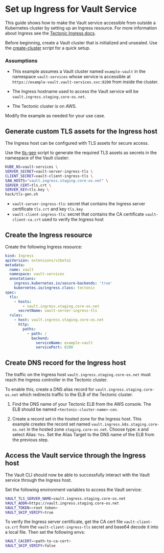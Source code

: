 # Set up Ingress for Vault Service

This guide shows how to make the Vault service accessible from outside a Kubernetes cluster by setting up an Ingress resource. For more information about Ingress see the [Tectonic Ingress docs][tectonic-ingress-docs].

Before beginning, create a Vault cluster that is initialized and unsealed. Use the [create-cluster][create-cluster] script for a quick setup.

### Assumptions

* This example assumes a Vault cluster named `example-vault` in the namespace `vault-services` whose service is accessible at `https://example-vault.vault-services.svc:8200` from inside the cluster.

* The Ingress hostname used to access the Vault service will be `vault.ingress.staging.core-os.net`.

* The Tectonic cluster is on AWS.

Modify the example as needed for your use case.

## Generate custom TLS assets for the Ingress host

The Ingress host can be configured with TLS assets for secure access.

Use the [tls-gen][tls-gen] script to generate the required TLS assets as secrets in the namespace of the Vault cluster:

```sh
KUBE_NS=vault-services \
SERVER_SECRET=vault-server-ingress-tls \
CLIENT_SECRET=vault-client-ingress-tls \
SAN_HOSTS="vault.ingress.staging.core-os.net" \
SERVER_CERT=tls.crt \
SERVER_KEY=tls.key \
hack/tls-gen.sh
```

* `vault-server-ingress-tls`: secret that contains the Ingress server certificate `tls.crt` and key `tls.key`
* `vault-client-ingress-tls`: secret that contains the CA certificate `vault-client-ca.crt` used to verify the Ingress host

## Create the Ingress resource

Create the following Ingress resource:

```yaml
kind: Ingress
apiVersion: extensions/v1beta1
metadata:
  name: vault
  namespace: vault-services
  annotations:
    ingress.kubernetes.io/secure-backends: 'true'
    kubernetes.io/ingress.class: tectonic
spec:
  tls:
    - hosts:
        - vault.ingress.staging.core-os.net
      secretName: vault-server-ingress-tls
  rules:
    - host: vault.ingress.staging.core-os.net
      http:
        paths:
          - path: /
            backend:
              serviceName: example-vault
              servicePort: 8200
```

## Create DNS record for the Ingress host

The traffic on the Ingress host `vault.ingress.staging.core-os.net` must reach the Ingress controller in the Tectonic cluster.

To enable this, create a DNS alias record for `vault.ingress.staging.core-os.net` which redirects traffic to the ELB of the Tectonic cluster.

1. Find the DNS name of your Tectonic ELB from the AWS console. The ELB should be named `<tectonic-cluster-name>-con`.

2. Create a record set in the hosted zone for the Ingress host. This example creates the record set named `vault.ingress.k8s.staging.core-os.net` in the hosted zone `staging.core-os.net`. Choose type: `A` and select Alias: `Yes`. Set the Alias Target to the DNS name of the ELB from the previous step.

## Access the Vault service through the Ingress host

The Vault CLI should now be able to successfully interact with the Vault service through the Ingress host.

Set the following environment variables to access the Vault service:

```sh
VAULT_TLS_SERVER_NAME=vault.ingress.staging.core-os.net
VAULT_ADDR=https://vault.ingress.staging.core-os.net
VAULT_TOKEN=<root token>
VAULT_SKIP_VERIFY=true
```

To verify the Ingress server certificate, get the CA cert file `vault-client-ca.crt` from the `vault-client-ingress-tls` secret and base64 decode it into a local file. Then set the following envs:

```sh
VAULT_CACERT=<path-to-ca-cert>
VAULT_SKIP_VERIFY=false
```


[tectonic-ingress-docs]: https://coreos.com/tectonic/docs/latest/admin/ingress.html
[create-cluster]: ../../hack/helper/create-cluster.sh
[tls-gen]: ../../hack/tls-gen.sh
